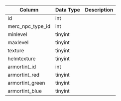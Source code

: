 | Column           | Data Type | Description |
| ---------------- | --------- | ----------- |
| id               | int       |             |
| merc_npc_type_id | int       |             |
| minlevel         | tinyint   |             |
| maxlevel         | tinyint   |             |
| texture          | tinyint   |             |
| helmtexture      | tinyint   |             |
| armortint_id     | int       |             |
| armortint_red    | tinyint   |             |
| armortint_green  | tinyint   |             |
| armortint_blue   | tinyint   |             |